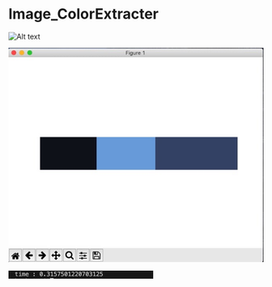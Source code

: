 # Image_ColorExtracter


![Alt text](https://upload.wikimedia.org/wikipedia/commons/thumb/b/b6/Image_created_with_a_mobile_phone.png/1200px-Image_created_with_a_mobile_phone.png?raw=true "SampleImage")


![Alt text](https://github.com/edicu2/Image_ColorExtracter/blob/master/test_result_image/test_result1.jpeg?raw=true "resultImage1")

![Alt text](https://github.com/edicu2/Image_ColorExtracter/blob/master/test_result_image/test_result2.jpeg?raw=true "resultImage2")
